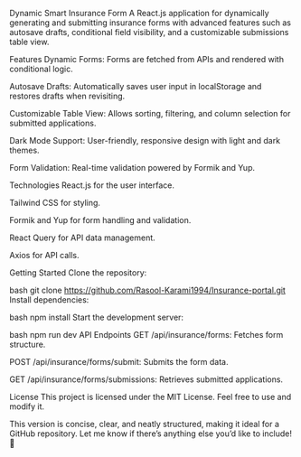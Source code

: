 Dynamic Smart Insurance Form
A React.js application for dynamically generating and submitting insurance forms with advanced features such as autosave drafts, conditional field visibility, and a customizable submissions table view.

Features
Dynamic Forms: Forms are fetched from APIs and rendered with conditional logic.

Autosave Drafts: Automatically saves user input in localStorage and restores drafts when revisiting.

Customizable Table View: Allows sorting, filtering, and column selection for submitted applications.

Dark Mode Support: User-friendly, responsive design with light and dark themes.

Form Validation: Real-time validation powered by Formik and Yup.

Technologies
React.js for the user interface.

Tailwind CSS for styling.

Formik and Yup for form handling and validation.

React Query for API data management.

Axios for API calls.

Getting Started
Clone the repository:

bash
git clone https://github.com/Rasool-Karami1994/Insurance-portal.git
Install dependencies:

bash
npm install
Start the development server:

bash
npm run dev
API Endpoints
GET /api/insurance/forms: Fetches form structure.

POST /api/insurance/forms/submit: Submits the form data.

GET /api/insurance/forms/submissions: Retrieves submitted applications.

License
This project is licensed under the MIT License. Feel free to use and modify it.

This version is concise, clear, and neatly structured, making it ideal for a GitHub repository. Let me know if there’s anything else you’d like to include! 🚀

